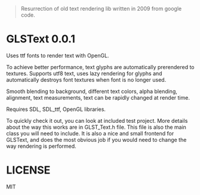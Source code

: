 > Resurrection of old text rendering lib written in 2009 from google code.

# GLSText 0.0.1

Uses ttf fonts to render text with OpenGL.

To achieve better performance, text glyphs are automatically prerendered
to textures. Supports utf8 text, uses lazy rendering for glyphs and
automatically destroys font textures when font is no longer used.

Smooth blending to background, different text colors, alpha blending,
alignment, text measurements, text can be rapidly changed at render time.

Requires SDL, SDL_ttf, OpenGL libraries.

To quickly check it out, you can look at included test project.
More details about the way this works are in GLST_Text.h file.
This file is also the main class you will need to include.
It is also a nice and small frontend for GLSText, and does the most
obvious job if you would need to change the way rendering is performed.

# LICENSE

MIT
